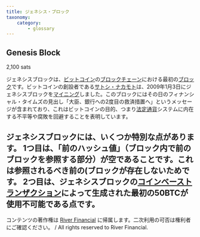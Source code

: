 ```yaml
---
title: ジェネシス・ブロック
taxonomy:
    category:
        - glossary
---
```


## Genesis Block
2,100 sats

ジェネシスブロックは、[ビットコイン](http://lostinbitcoin.jp.testrs.jp/staging/glossary/bitcoin-2/)の[ブロックチェーン](http://lostinbitcoin.jp.testrs.jp/staging/glossary/blockchain-2/)における最初の[ブロック](http://lostinbitcoin.jp.testrs.jp/staging/glossary/block/)です。ビットコインの創設者である[サトシ・ナカモト](http://lostinbitcoin.jp.testrs.jp/staging/glossary/satoshi_nakamoto/)は、2009年1月3日にジェネシスブロックを[マイニング](http://lostinbitcoin.jp.testrs.jp/staging/glossary/mining/)しました。このブロックにはその日のフィナンシャル・タイムズの見出し「大臣、銀行への2度目の救済措置へ」というメッセージが含まれており、これはビットコインの目的、つまり[法定通貨](http://lostinbitcoin.jp.testrs.jp/staging/glossary/fiat_currency/)システムに内在する不平等や腐敗を回避することを表明しています。

ジェネシスブロックには、いくつか特別な点があります。
1つ目は、「前のハッシュ値」（ブロック内で前のブロックを参照する部分）が空であることです。これは参照されるべき前の(ブロックが存在しないためです。
2つ目は、ジェネシスブロックの[コインベーストランザクション](http://lostinbitcoin.jp.testrs.jp/staging/glossary/coinbase_transaction/)によって生成された最初の50BTCが使用不可能である点です。
---
コンテンツの著作権は [River Financial](https://river.com/) に帰属します。二次利用の可否は権利者にご確認ください。 / All rights reserved to River Financial.
